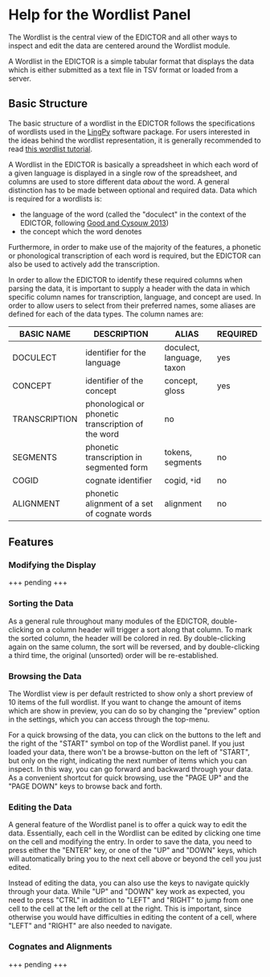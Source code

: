 # Help for the Wordlist Panel

The Wordlist is the central view of the EDICTOR and all other ways to inspect and edit the data are centered around the Wordlist module.

A Wordlist in the EDICTOR is a simple tabular format that displays the data which is either submitted as a text file in TSV format or loaded from a server.

## Basic Structure

The basic structure of a wordlist in the EDICTOR follows the specifications of wordlists used in the [LingPy](http://lingpy.org) software package. 
For users interested in the ideas behind the wordlist representation, it is generally recommended to read [this wordlist tutorial](http://lingpy.org/tutorial/lingpy.basic.wordlist.html). 

A Wordlist in the EDICTOR is basically a spreadsheet in which each word of a given language is displayed in a single row of the spreadsheet, and columns are used to store different data *about* the word. A general distinction has to be made between optional and required data. Data which is required for a wordlists is:

* the language of the word (called the "doculect" in the context of the EDICTOR, following [Good and Cysouw 2013](:bib:Good2013))
* the concept which the word denotes 

Furthermore, in order to make use of the majority of the features, a phonetic or phonological transcription of each word is required, but the EDICTOR can also be used to actively add the transcription.

In order to allow the EDICTOR to identify these required columns when parsing the data, it is important to supply a header with the data in which specific column names for transcription, language, and concept are used. In order to allow users to select from their preferred names, some aliases are defined for each of the data types. The column names are:

| BASIC NAME    | DESCRIPTION                                        | ALIAS                     | REQUIRED |
| ---           | ---                                                | ---                       | ---      |
| DOCULECT      | identifier for the language                        | doculect, language, taxon | yes      |
| CONCEPT       | identifier of the concept                          | concept, gloss            | yes      |
| TRANSCRIPTION | phonological or phonetic transcription of the word | no                        |
| SEGMENTS      | phonetic transcription in segmented form           | tokens, segments          | no       |
| COGID         | cognate identifier                                 | cogid, `*`id              | no       |
| ALIGNMENT     | phonetic alignment of a set of cognate words       | alignment                 | no       |


## Features

### Modifying the Display

+++ pending +++

### Sorting the Data

As a general rule throughout many modules of the EDICTOR, double-clicking on a column header will trigger a sort along that column.
To mark the sorted column, the header will be colored in red. By double-clicking again on the same column, the sort will be reversed, and by double-clicking a third time, the original (unsorted) order will be re-established.

### Browsing the Data

The Wordlist view is per default restricted to show only a short preview of 10 items of the full wordlist. 
If you want to change the amount of items which are show in preview, you can do so by changing the "preview" option in the settings, which you can access through the top-menu.

For a quick browsing of the data, you can click on the buttons to the left and the right of the "START" symbol on top of the Wordlist panel. If you just loaded your data, there won't be a browse-button on the left of "START", but only on the right, indicating the next number of items which you can inspect. In this way, you can go forward and backward through your data. As a convenient shortcut for quick browsing, use the "PAGE UP" and the "PAGE DOWN" keys to browse back and forth.

### Editing the Data

A general feature of the Wordlist panel is to offer a quick way to edit the data. Essentially, each cell in the Wordlist can be edited by clicking one time on the cell and modifying the entry. In order to save the data, you need to press either the "ENTER" key, or one of the "UP" and "DOWN" keys, which will automatically bring you to the next cell above or beyond the cell you just edited. 

Instead of editing the data, you can also use the keys to navigate quickly through your data.
While "UP" and "DOWN" key work as expected, you need to press "CTRL" in addition to "LEFT" and "RIGHT" to jump from one cell to the cell at the left or the cell at the right. This is important, since otherwise you would have difficulties in editing the content of a cell, where "LEFT" and "RIGHT" are also needed to navigate.

### Cognates and Alignments

+++ pending +++

